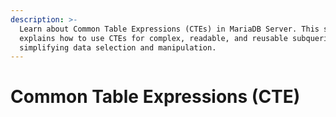 ```yaml
---
description: >-
  Learn about Common Table Expressions (CTEs) in MariaDB Server. This section
  explains how to use CTEs for complex, readable, and reusable subqueries,
  simplifying data selection and manipulation.
---
```


# Common Table Expressions (CTE)

